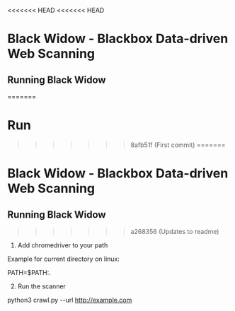 <<<<<<< HEAD
<<<<<<< HEAD
# Black Widow - Blackbox Data-driven Web Scanning

## Running Black Widow
=======
# Run
>>>>>>> 8afb51f (First commit)
=======
# Black Widow - Blackbox Data-driven Web Scanning

## Running Black Widow
>>>>>>> a268356 (Updates to readme)

1. Add chromedriver to your path

Example for current directory on linux:

PATH=$PATH:.

2. Run the scanner

python3 crawl.py --url http://example.com


